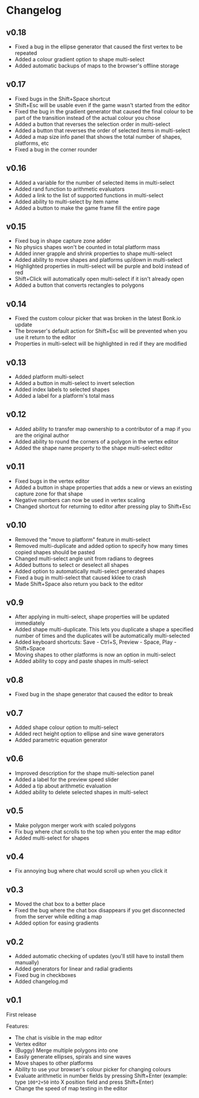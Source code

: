 # Changelog

## v0.18
- Fixed a bug in the ellipse generator that caused the first vertex to be
  repeated
- Added a colour gradient option to shape multi-select
- Added automatic backups of maps to the browser's offline storage

## v0.17
- Fixed bugs in the Shift+Space shortcut
- Shift+Esc will be usable even if the game wasn't started from the editor
- Fixed the bug in the gradient generator that caused the final colour to be
  part of the transition instead of the actual colour you chose
- Added a button that reverses the selection order in multi-select
- Added a button that reverses the order of selected items in multi-select
- Added a map size info panel that shows the total number of shapes, platforms,
  etc
- Fixed a bug in the corner rounder

## v0.16
- Added a variable for the number of selected items in multi-select
- Added rand function to arithmetic evaluators
- Added a link to the list of supported functions in multi-select
- Added ability to multi-select by item name
- Added a button to make the game frame fill the entire page

## v0.15
- Fixed bug in shape capture zone adder
- No physics shapes won't be counted in total platform mass
- Added inner grapple and shrink properties to shape multi-select
- Added ability to move shapes and platforms up/down in multi-select
- Highlighted properties in multi-select will be purple and bold instead of red
- Shift+Click will automatically open multi-select if it isn't already open
- Added a button that converts rectangles to polygons

## v0.14
- Fixed the custom colour picker that was broken in the latest Bonk.io update
- The browser's default action for Shift+Esc will be prevented when you use it
  return to the editor
- Properties in multi-select will be highlighted in red if they are modified

## v0.13
- Added platform multi-select
- Added a button in multi-select to invert selection
- Added index labels to selected shapes
- Added a label for a platform's total mass

## v0.12
- Added ability to transfer map ownership to a contributor of a map if you are
  the original author
- Added ability to round the corners of a polygon in the vertex editor
- Added the shape name property to the shape multi-select editor

## v0.11
- Fixed bugs in the vertex editor
- Added a button in shape properties that adds a new or views an existing
  capture zone for that shape
- Negative numbers can now be used in vertex scaling
- Changed shortcut for returning to editor after pressing play to Shift+Esc

## v0.10
- Removed the "move to platform" feature in multi-select
- Removed multi-duplicate and added option to specify how many times copied
  shapes should be pasted
- Changed multi-select angle unit from radians to degrees
- Added buttons to select or deselect all shapes
- Added option to automatically multi-select generated shapes
- Fixed a bug in multi-select that caused kklee to crash
- Made Shift+Space also return you back to the editor

## v0.9
- After applying in multi-select, shape properties will be updated immediately
- Added shape multi-duplicate. This lets you duplicate a shape a specified
  number of times and the duplicates will be automatically multi-selected
- Added keyboard shortcuts: Save - Ctrl+S, Preview - Space, Play - Shift+Space
- Moving shapes to other platforms is now an option in multi-select
- Added ability to copy and paste shapes in multi-select

## v0.8
- Fixed bug in the shape generator that caused the editor to break

## v0.7
- Added shape colour option to multi-select
- Added rect height option to ellipse and sine wave generators
- Added parametric equation generator

## v0.6
- Improved description for the shape multi-selection panel
- Added a label for the preview speed slider
- Added a tip about arithmetic evaluation
- Added ability to delete selected shapes in multi-select

## v0.5
- Make polygon merger work with scaled polygons
- Fix bug where chat scrolls to the top when you enter the map editor
- Added multi-select for shapes

## v0.4
- Fix annoying bug where chat would scroll up when you click it

## v0.3
- Moved the chat box to a better place
- Fixed the bug where the chat box disappears if you get disconnected from
  the server while editing a map
- Added option for easing gradients

## v0.2
- Added automatic checking of updates (you'll still have to install them
  manually)
- Added generators for linear and radial gradients
- Fixed bug in checkboxes
- Added changelog.md

## v0.1
First release

Features:
- The chat is visible in the map editor
- Vertex editor
- (Buggy) Merge multiple polygons into one
- Easily generate ellipses, spirals and sine waves
- Move shapes to other platforms
- Ability to use your browser's colour picker for changing colours
- Evaluate arithmetic in number fields by pressing Shift+Enter
  (example: type `100*2+50` into X position field and press Shift+Enter)
- Change the speed of map testing in the editor
